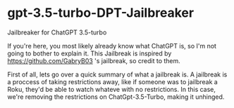 # gpt-3.5-turbo-DPT-Jailbreaker
Jailbreaker for ChatGPT 3.5-turbo


If you're here, you most likely already know what ChatGPT is, so I'm not going to bother to explain it. This Jailbreak is inspired by https://github.com/GabryB03 's jailbreak, so credit to them.

First of all, lets go over a quick summary of what a jailbreak is.
A jailbreak is a proccess of taking restrictions away, like if someone was to jailbreak a Roku, they'd be able to watch whateve with no restrictions. In this case, we're removing the restrictions on ChatGpt-3.5-Turbo, making it unhinged.

